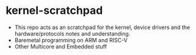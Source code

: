 # kernel-scratchpad

- This repo acts as an scratchpad for the kernel, device drivers and the hardware/protocols notes and understanding.
- Baremetal programming on ARM and RISC-V
- Other Multicore and Embedded stuff
